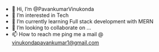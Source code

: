 - 👋 Hi, I’m @PavankumarVinukonda
- 👀 I’m interested in Tech
- 🌱 I’m currently learning Full stack development with MERN 
- 💞️ I’m looking to collaborate on ...
- 📫 How to reach me ping me a mail @ vinukondapavankumar1@gmail.com

<!---
PavankumarVinukonda/PavankumarVinukonda is a ✨ special ✨ repository because its `README.md` (this file) appears on your GitHub profile.
You can click the Preview link to take a look at your changes.
--->
